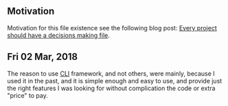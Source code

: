 ## Motivation

Motivation for this file existence see the following blog post:
[Every project should have a decisions making file](http://akazlou.com/posts/2015-11-09-every-project-should-have-decisions.html).

## Fri 02 Mar, 2018

The reason to use [CLI](https://github.com/urfave/cli) framework, and not others, were mainly,
because I used it in the past, and it is simple enough and easy to use, and provide just the right features
I was looking for without complication the code or extra "price" to pay.